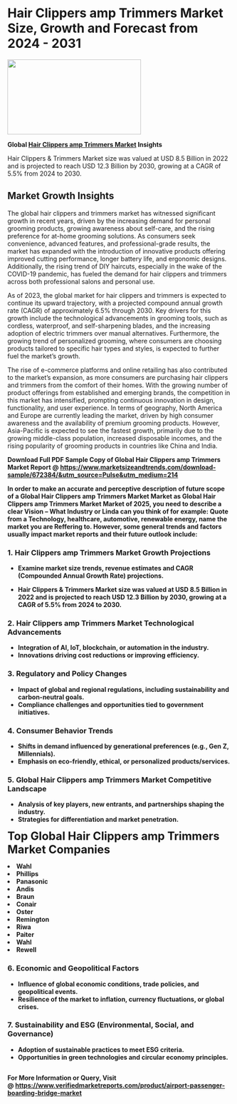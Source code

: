 <H1>Hair Clippers amp Trimmers Market Size, Growth and Forecast from 2024 - 2031</H1><img class="aligncenter size-medium wp-image-584254" src="https://thirdeyenews.in/wp-content/uploads/2024/09/Global-Market-Research-300x168.jpeg" alt="" width="300" height="168" /><p><strong>Global&nbsp;<a href="https://www.marketsizeandtrends.com/download-sample/672384/&amp;utm_source=Pulse&amp;utm_medium=214">Hair Clippers amp Trimmers Market</a> Insights</strong></p><p>Hair Clippers & Trimmers Market size was valued at USD 8.5 Billion in 2022 and is projected to reach USD 12.3 Billion by 2030, growing at a CAGR of 5.5% from 2024 to 2030.</p><p><h2>Market Growth Insights</h2> <p>The global hair clippers and trimmers market has witnessed significant growth in recent years, driven by the increasing demand for personal grooming products, growing awareness about self-care, and the rising preference for at-home grooming solutions. As consumers seek convenience, advanced features, and professional-grade results, the market has expanded with the introduction of innovative products offering improved cutting performance, longer battery life, and ergonomic designs. Additionally, the rising trend of DIY haircuts, especially in the wake of the COVID-19 pandemic, has fueled the demand for hair clippers and trimmers across both professional salons and personal use.</p> <p><strong></strong></p> <p>As of 2023, the global market for hair clippers and trimmers is expected to continue its upward trajectory, with a projected compound annual growth rate (CAGR) of approximately 6.5% through 2030. Key drivers for this growth include the technological advancements in grooming tools, such as cordless, waterproof, and self-sharpening blades, and the increasing adoption of electric trimmers over manual alternatives. Furthermore, the growing trend of personalized grooming, where consumers are choosing products tailored to specific hair types and styles, is expected to further fuel the market’s growth.</p> <p>The rise of e-commerce platforms and online retailing has also contributed to the market’s expansion, as more consumers are purchasing hair clippers and trimmers from the comfort of their homes. With the growing number of product offerings from established and emerging brands, the competition in this market has intensified, prompting continuous innovation in design, functionality, and user experience. In terms of geography, North America and Europe are currently leading the market, driven by high consumer awareness and the availability of premium grooming products. However, Asia-Pacific is expected to see the fastest growth, primarily due to the growing middle-class population, increased disposable incomes, and the rising popularity of grooming products in countries like China and India.</p> <p><strong></p><p><span class=""><strong>Download Full PDF Sample Copy of Global Hair Clippers amp Trimmers Market Report</strong> @ <a href="https://www.marketsizeandtrends.com/download-sample/672384/&amp;utm_source=Pulse&amp;utm_medium=214" target="_blank">https://www.marketsizeandtrends.com/download-sample/672384/&amp;utm_source=Pulse&amp;utm_medium=214</a></span></p><p>In order to make an accurate and perceptive description of future scope of a Global&nbsp;Hair Clippers amp Trimmers Market Market as Global&nbsp;Hair Clippers amp Trimmers Market Market of 2025, you need to describe a clear Vision &ndash; What Industry or Linda can you think of for example: Quote from a Technology, healthcare, automotive, renewable energy, name the market you are Reffering to. However, some general trends and factors usually impact market reports and their future outlook include:</p><h3>1.&nbsp;<strong>Hair Clippers amp Trimmers Market Growth Projections</strong></h3><ul><li>Examine market size trends, revenue estimates and CAGR (Compounded Annual Growth Rate) projections.</li><li><p>Hair Clippers & Trimmers Market size was valued at USD 8.5 Billion in 2022 and is projected to reach USD 12.3 Billion by 2030, growing at a CAGR of 5.5% from 2024 to 2030.</p></li></ul><h3>2.&nbsp;<strong>Hair Clippers amp Trimmers Market Technological Advancements</strong></h3><ul><li>Integration of AI, IoT, blockchain, or automation in the industry.</li><li>Innovations driving cost reductions or improving efficiency.</li></ul><h3>3.&nbsp;<strong>Regulatory and Policy Changes</strong></h3><ul><li>Impact of global and regional regulations, including sustainability and carbon-neutral goals.</li><li>Compliance challenges and opportunities tied to government initiatives.</li></ul><h3>4.&nbsp;<strong>Consumer Behavior Trends</strong></h3><ul><li>Shifts in demand influenced by generational preferences (e.g., Gen Z, Millennials).</li><li>Emphasis on eco-friendly, ethical, or personalized products/services.</li></ul><h3>5.&nbsp;<strong>Global Hair Clippers amp Trimmers Market Competitive Landscape</strong></h3><ul><li>Analysis of key players, new entrants, and partnerships shaping the industry.</li><li>Strategies for differentiation and market penetration.</li></ul><p data-pm-slice="1 1 []"><span style="color: inherit; font-family: inherit; font-size: 25px;">Top Global Hair Clippers amp Trimmers Market Companies</span></p><div class="" data-test-id=""><p><li>Wahl</li><li> Phillips</li><li> Panasonic</li><li> Andis</li><li> Braun</li><li> Conair</li><li> Oster</li><li> Remington</li><li> Riwa</li><li> Paiter</li><li> Wahl</li><li> Rewell</li></p></div><h3>6.&nbsp;<strong>Economic and Geopolitical Factors</strong></h3><ul><li>Influence of global economic conditions, trade policies, and geopolitical events.</li><li>Resilience of the market to inflation, currency fluctuations, or global crises.</li></ul><h3>7.&nbsp;<strong>Sustainability and ESG (Environmental, Social, and Governance)</strong></h3><ul><li>Adoption of sustainable practices to meet ESG criteria.</li><li>Opportunities in green technologies and circular economy principles.</li></ul><h2><strong style="font-size: 14px;">For More Information or Query, Visit @&nbsp;</strong><a style="background-color: #ffffff; font-size: 14px;" href="https://www.marketsizeandtrends.com/report/hair-clippers-amp-trimmers-market/" target="_blank">https://www.verifiedmarketreports.com/product/airport-passenger-boarding-bridge-market</a></h2>

